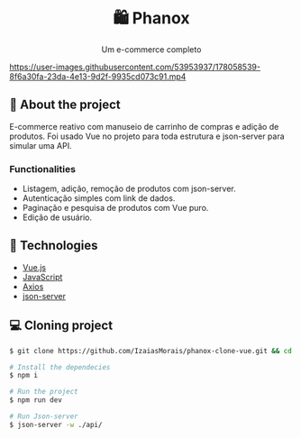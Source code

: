 <h1 align='center'>
   🛍 Phanox
</h1>

<p align="center">Um e-commerce completo</p>

https://user-images.githubusercontent.com/53953937/178058539-8f6a30fa-23da-4e13-9d2f-9935cd073c91.mp4

## 📃 About the project

E-commerce reativo com manuseio de carrinho de compras e adição de produtos. Foi usado Vue no projeto para toda estrutura e json-server para simular uma API.

### Functionalities

- Listagem, adição, remoção de produtos com json-server.
- Autenticação simples com link de dados.
- Paginação e pesquisa de produtos com Vue puro.
- Edição de usuário.

## 🚀 Technologies

- [Vue.js](https://vuejs.org/)
- [JavaScript](https://www.javascript.com/)
- [Axios](https://axios-http.com/)
- [json-server](https://www.npmjs.com/package/json-server)

## 💻 Cloning project

```bash
$ git clone https://github.com/IzaiasMorais/phanox-clone-vue.git && cd phanox-clone-vue
```

```bash
# Install the dependecies
$ npm i

# Run the project
$ npm run dev

# Run Json-server
$ json-server -w ./api/
```






